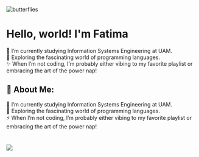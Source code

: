 ![butterflies](https://i.pinimg.com/originals/b6/57/75/b657750ab707449576583131f797266c.gif)
# Hello, world! I'm Fatima
🎀 I’m currently studying Information Systems Engineering at UAM.<br>🌱 Exploring the fascinating world of programming languages.<br> ✨ When I’m not coding, I’m probably either vibing to my favorite playlist or embracing the art of the power nap!

## 🌷 About Me:
🔭 I’m currently studying Information Systems Engineering at UAM.<br>🌱 Exploring the fascinating world of programming languages.<br>⚡ When I’m not coding, I’m probably either vibing to my favorite playlist or embracing the art of the power nap!

#
![](https://github-readme-stats.vercel.app/api/top-langs/?username=fmariezgg&theme=radical&hide_border=true&include_all_commits=false&count_private=false&layout=compact)

